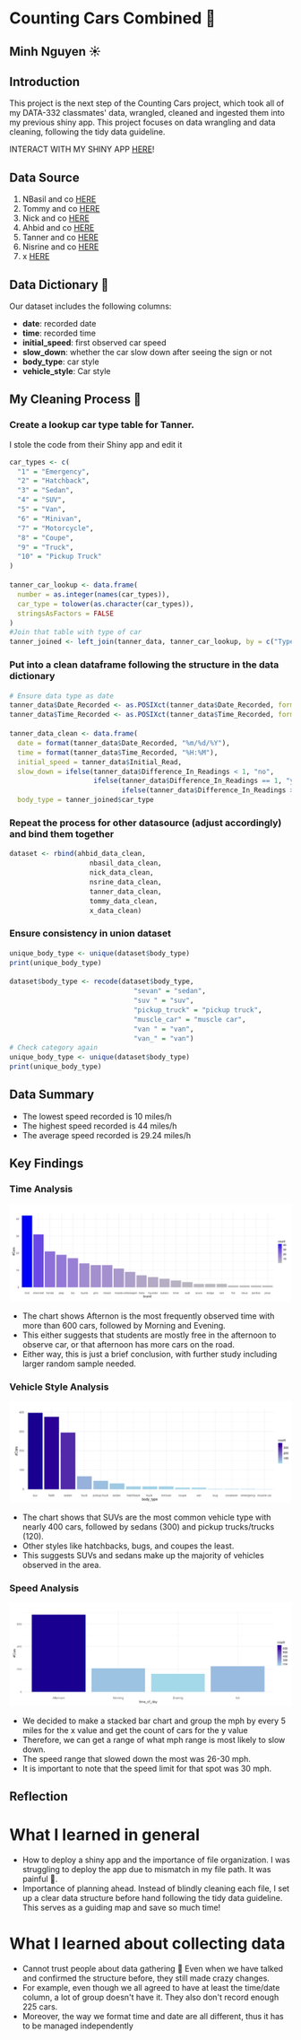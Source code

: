 # Counting Cars Combined 🚗

## Minh Nguyen ☀️

## Introduction
This project is the next step of the Counting Cars project, which took all of my DATA-332 classmates' data, wrangled, cleaned and ingested them into my previous shiny app. This project focuses on data wrangling and data cleaning, following the tidy data guideline.

INTERACT WITH MY SHINY APP [HERE](https://minhnguyen22.shinyapps.io/combined_cars/)!

## Data Source
1. NBasil and co [HERE](https://github.com/rohaanfarrukh/data332_counting_cars/blob/main/counting_cars_project/rscript/speed_counting_cars.xlsx)
2. Tommy  and co [HERE](https://github.com/TommyAnderson/Car-Data-Analysis/blob/main/Car%20Data%20Collection.csv)
3. Nick and co [HERE](https://github.com/nickhc41703/Data_332_assignments/blob/main/Homework/counting_cars/counting_cars_final.csv)
4. Ahbid and co [HERE](https://github.com/kritansth/data332/blob/main/counting_cars/cars_count.xlsx)
5. Tanner and co [HERE](https://github.com/retflipper/DATA332_CountingCars/blob/main/data/Counting_Cars.csv)
6. Nisrine and co [HERE](https://github.com/nissou62/The-very-basics-of-R/blob/main/shinymtcar_project/Data_Counting_Cars.csv)
7. x [HERE](https://github.com/1R0NCL4D-B4ST10N/DATA332/blob/361329a6e87b930e66e87f20f2d137f2f0810a46/carTracker/carTracker.xlsx)

## Data Dictionary 📖
Our dataset includes the following columns:

- **date**: recorded date
- **time**: recorded time
- **initial_speed**: first observed car speed
- **slow_down**: whether the car slow down after seeing the sign or not
- **body_type**: car style
- **vehicle_style**: Car style

## My Cleaning Process 🧹

### Create a lookup car type table for Tanner.
I stole the code from their Shiny app and edit it
```r
car_types <- c(
  "1" = "Emergency",
  "2" = "Hatchback",
  "3" = "Sedan",
  "4" = "SUV",
  "5" = "Van",
  "6" = "Minivan",
  "7" = "Motorcycle",
  "8" = "Coupe",
  "9" = "Truck",
  "10" = "Pickup Truck"
)

tanner_car_lookup <- data.frame(
  number = as.integer(names(car_types)),
  car_type = tolower(as.character(car_types)),
  stringsAsFactors = FALSE
)
#Join that table with type of car
tanner_joined <- left_join(tanner_data, tanner_car_lookup, by = c("Type_of_Car" = "number"))
```
### Put into a clean dataframe following the structure in the data dictionary
```r
# Ensure data type as date
tanner_data$Date_Recorded <- as.POSIXct(tanner_data$Date_Recorded, format="%m/%d/%Y") 
tanner_data$Time_Recorded <- as.POSIXct(tanner_data$Time_Recorded, format = "%H:%M:%S")

tanner_data_clean <- data.frame(
  date = format(tanner_data$Date_Recorded, "%m/%d/%Y"),
  time = format(tanner_data$Time_Recorded, "%H:%M"),
  initial_speed = tanner_data$Initial_Read,
  slow_down = ifelse(tanner_data$Difference_In_Readings < 1, "no",
                     ifelse(tanner_data$Difference_In_Readings == 1, "yes",
                            ifelse(tanner_data$Difference_In_Readings > 1, "yes", tanner_data$Difference_In_Readings))),
  body_type = tanner_joined$car_type

```
### Repeat the process for other datasource (adjust accordingly) and bind them together
```r
dataset <- rbind(ahbid_data_clean,
                    nbasil_data_clean,
                    nick_data_clean,
                    nsrine_data_clean,
                    tanner_data_clean,
                    tommy_data_clean,
                    x_data_clean)
```
### Ensure consistency in union dataset
```r
unique_body_type <- unique(dataset$body_type)
print(unique_body_type)

dataset$body_type <- recode(dataset$body_type,
                               "sevan" = "sedan",
                               "suv " = "suv",
                               "pickup_truck" = "pickup truck",
                               "muscle_car" = "muscle car",
                               "van " = "van",
                               "van_" = "van")
# Check category again
unique_body_type <- unique(dataset$body_type)
print(unique_body_type)
```

## Data Summary
- The lowest speed recorded is 10 miles/h
- The highest speed recorded is 44 miles/h
- The average speed recorded is 29.24 miles/h

## Key Findings

### Time Analysis
![Word Cloud](https://github.com/minhnbnguyen/DATA-332/blob/main/counting_cars/graphs/car_brand.png)
- The chart shows Afternon is the most frequently observed time with more than 600 cars, followed by Morning and Evening.
- This either suggests that students are mostly free in the afternoon to observe car, or that afternoon has more cars on the road.
- Either way, this is just a brief conclusion, with further study including larger random sample needed.



### Vehicle Style Analysis
![Net Sentiment](https://github.com/minhnbnguyen/DATA-332/blob/main/counting_cars/combined_data/graphs/body_type.png)
- The chart shows that SUVs are the most common vehicle type with nearly 400 cars, followed by sedans (300) and pickup trucks/trucks (120).
- Other styles like hatchbacks, bugs, and coupes the least.
- This suggests SUVs and sedans make up the majority of vehicles observed in the area.



### Speed Analysis
![Emotional content](https://github.com/minhnbnguyen/DATA-332/blob/main/counting_cars/combined_data/graphs/time_of_day.png)
- We decided to make a stacked bar chart and group the mph by every 5 miles for the x value and get the count of cars for the y value
- Therefore, we can get a range of what mph range is most likely to slow down.
- The speed range that slowed down the most was 26-30 mph.
- It is important to note that the speed limit for that spot was 30 mph.

## Reflection

# What I learned in general
- How to deploy a shiny app and the importance of file organization. I was struggling to deploy the app due to mismatch in my file path. It was painful 🥲.
- Importance of planning ahead. Instead of blindly cleaning each file, I set up a clear data structure before hand following the tidy data guideline. This serves as a guiding map and save so much time!

# What I learned about collecting data
- Cannot trust people about data gathering 😤 Even when we have talked and confirmed the structure before, they still made crazy changes. 
- For example, even though we all agreed to have at least the time/date column, a lot of group doesn't have it. They also don't record enough 225 cars.
- Moreover, the way we format time and date are all different, thus it has to be managed independently
